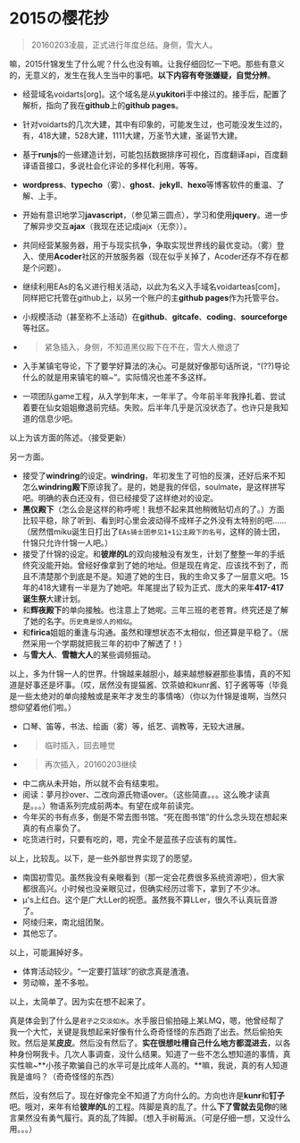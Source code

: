 # 2015の樱花抄

> 20160203凌晨，正式进行年度总结。身侧，雪大人。

嘛，2015什锦发生了什么呢？什么也没有嘛。让我仔细回忆一下吧。那些有意义的，无意义的，发生在我人生当中的事吧。**以下内容有夸张嫌疑，自觉分辨**。

*   经营域名voidarts[org]。这个域名是从**yukitori**手中接过的。接手后，配置了解析，指向了我在**github**上的**github pages**。
*   针对voidarts的几次大建，其中有印象的，可能发生过，也可能没发生过的，有，418大建，528大建，1111大建，万圣节大建，圣诞节大建。
*   基于**runjs**的一些建造计划，可能包括数据排序可视化，百度翻译api，百度翻译语音接口，多说社会化评论的多样化利用，等等。
*   **wordpress**、**typecho**（雾）、**ghost**、**jekyll**、**hexo**等博客软件的重温、了解、上手。
*   开始有意识地学习**javascript**，（参见第三圆点），学习和使用**jquery**。进一步了解异步交互**ajax**（我现在还记成jajx（无奈））。
*   共同经营某服务器，用于与现实抗争，争取实现世界线的最优变动。（雾）登入、使用**Acoder**社区的开放服务器（现在似乎关掉了，Acoder还存不存在都是个问题）。
*   继续利用EAs的名义进行相关活动，以此为名义入手域名voidarteas[com]，同样把它托管在github上，以另一个账户的主**github pages**作为托管平台。
*   小规模活动（甚至称不上活动）在**github**、**gitcafe**、**coding**、**sourceforge**等社区。
*   > 紧急插入，身侧，不知道黑仪殿下在不在，雪大人撤退了

*   入手某镇宅导论，下了要学好算法的决心。可是就好像那句话所说，“(??)导论什么的就是用来镇宅的嘛~”。实际情况也差不多这样。
*   一项团队game工程，从入学到年末，一年半了。今年前半年我挣扎着、尝试着要在仙女姐姐撤退前完结。失败。后半年几乎是沉没状态了。也许只是我知道的信息少吧。

以上为该方面的陈述。（接受更新）

另一方面。

*   接受了**windring**的设定。**windring**，年初发生了可怕的反演，还好后来不知怎么**windring殿下**原谅我了。是的，她是我的伴侣，soulmate，是这样拼写吧。明确的表白还没有，但已经接受了这样绝对的设定。
*   **黑仪殿下**（怎么会是这样的称呼呢！我想不起来其他稍微贴切点的了。）方面比较平稳，除了听到、看到时心里会波动得不成样子之外没有太特别的吧……（居然借miku诞生日打出了`EAs骑士团参见1+1公主殿下的名号`，这样的骑士团，什锦只允许什锦一人吧。）
*   接受了什锦的设定。和**彼岸的L**的双向接触没有发生，计划了整整一年的手纸终究没能开始。曾经好像拿到了她的地址。但是现在肯定、应该找不到了，而且不清楚那个到底是不是。知道了她的生日，我的生命又多了一层意义吧。15年的418大建有一半是为了她吧。年尾提出了较为正式、庞大的来年**417-417诞生祭**大建计划。
*   和**辉夜殿下**的单向接触。也注意上了她呢。三年三班的老苍育。终究还是了解了她的名字。`历史竟是惊人的相似`。
*   和**firica**姐姐的重逢与沟通。虽然和理想状态不太相似，但还算是平稳了。（居然采用一个学期就把我三年的初中了解透了！）
*   与**雪大人**、**雪糖大人**的某些调频振动。

以上，多为什锦一人的世界。什锦越来越胆小，越来越想躲避那些事情，真的不知道是好事还是坏事。（哎，居然没有提猫酱、饮茶娘和kunr酱、钉子酱等等（毕竟是一些太绝对的单向接触或是来年才发生的事情咯）（你以为什锦是谁啊，当然只想仰望着他们啦。）

*   口琴、笛等，书法、绘画（雾）等，纸艺、调教等，无较大进展。
*	>临时插入，回去睡觉
*	>再次插入，20160203继续
*	中二病从未开始，所以就不会有结束啦。
*	阅读：夢月抄over、二改向源氏物语over。（这些简直。。。这么晚才读真是。。。）物语系列完成前两本。有望在成年前读完。
*	今年买的书有点多，倒是不常去图书馆。“死在图书馆”的什么念头现在想起来真的有点辜负了。
*	吃货进行时，只要有吃的，嗯，完全不是蓝孩子应该有的属性。

以上，比较乱。以下，是一些外部世界实现了的愿望。

*	南国初雪见。虽然我没有亲眼看到（那一定会花费很多系统资源吧），但大家都很高兴。小时候也没亲眼见过，但确实经历过零下，拿到了不少冰。
*	μ's上红白。这个是广大LLer的祝愿。虽然我不算LLer，很久不认真玩音游了。
*	阿绫归来，南北组团聚。
*	其他忘了。

以上，可能漏掉好多。

*	体育活动较少。“一定要打篮球”的欲念真是渣渣。
*	劳动嘛，差不多啦。

以上，太简单了。因为实在想不起来了。

真是体会到了什么是`君子之交淡如水`。水手服日偷拍碰上某LMQ，嗯，他曾经帮了我一个大忙，关键是我想起来好像有什么奇奇怪怪的东西跑了出去。然后偷拍失败。然后是某**皮皮**。然后没有然后了。**实在很想吐槽自己什么地方都混进去**，以各种身份啊我卡。几次人事调查，没什么结果。知道了一些不怎么想知道的事情，真实性嘛~**小孩子欺骗自己的水平可是比成年人高的。**嘛，我说，真的有人知道我是谁吗？（奇奇怪怪的东西）

然后，没有然后了。现在好像完全不知道了方向什么的。方向也许是**kunr**和**钉子**吧。哦对，来年有给**彼岸的L**的工程。阵脚是真的乱了。什么**下了雪就去见你**的赌言果然没有勇气履行。真的乱了阵脚。（想入手树莓派。（可是仔细一想，又没什么用。。。）

